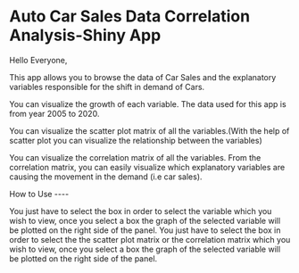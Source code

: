 # Auto Car Sales Data Correlation Analysis-Shiny App
Hello Everyone,

This app allows you to browse the data of Car Sales and the explanatory variables responsible for the shift in demand of Cars.

You can visualize the growth of each variable. The data used for this app is from year 2005 to 2020.

You can visualize the scatter plot matrix of all the variables.(With the help of scatter plot you can visualize the relationship between the variables)

You can visualize the correlation matrix of all the variables. From the correlation matrix, you can easily visualize which explanatory variables are causing the movement in the demand (i.e car sales).

How to Use ----


You just have to select the box in order to select the variable which you wish to view, once you select a box the graph of the selected variable will be plotted on the right side of the panel.
You just have to select the box in order to select the the scatter plot matrix or the correlation matrix which you wish to view, once you select a box the graph of the selected variable will be plotted on the right side of the panel.

